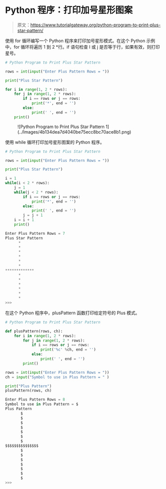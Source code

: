 # Python 程序：打印加号星形图案

> 原文：<https://www.tutorialgateway.org/python-program-to-print-plus-star-pattern/>

使用 for 循环编写一个 Python 程序来打印加号星形模式。在这个 Python 示例中，for 循环将遍历 1 到 2 *行。if 语句检查 I 或 j 是否等于行，如果有效，则打印星号。

```py
# Python Program to Print Plus Star Pattern

rows = int(input("Enter Plus Pattern Rows = "))

print("Plus Star Pattern") 

for i in range(1, 2 * rows):
    for j in range(1, 2 * rows):
        if i == rows or j == rows:
            print('*', end = '')
        else:
            print(' ', end = '')
    print()
```

<figure class="wp-block-image size-large">![Python Program to Print Plus Star Pattern 1](../Images/4b134dea7d4040be75ecc8bc70ace8b1.png)</figure>

使用 while 循环打印加号星形图案的 Python 程序。

```py
# Python Program to Print Plus Star Pattern

rows = int(input("Enter Plus Pattern Rows = "))

print("Plus Star Pattern") 

i = 1
while(i < 2 * rows):
    j = 1
    while(j < 2 * rows):
        if i == rows or j == rows:
            print('*', end = '')
        else:
            print(' ', end = '')
        j = j + 1
    i = i + 1
    print()
```

```py
Enter Plus Pattern Rows = 7
Plus Star Pattern
      *      
      *      
      *      
      *      
      *      
      *      
*************
      *      
      *      
      *      
      *      
      *      
      *      
>>> 
```

在这个 Python 程序中，plusPattern 函数打印给定符号的 Plus 模式。

```py
# Python Program to Print Plus Star Pattern

def plusPattern(rows, ch):
    for i in range(1, 2 * rows):
        for j in range(1, 2 * rows):
            if i == rows or j == rows:
                print('%c' %ch, end = '')
            else:
                print(' ', end = '')
        print()

rows = int(input("Enter Plus Pattern Rows = "))
ch = input("Symbol to use in Plus Pattern = " )

print("Plus Pattern") 
plusPattern(rows, ch)
```

```py
Enter Plus Pattern Rows = 8
Symbol to use in Plus Pattern = $
Plus Pattern
       $       
       $       
       $       
       $       
       $       
       $       
       $       
$$$$$$$$$$$$$$$
       $       
       $       
       $       
       $       
       $       
       $       
       $       
>>> 
```